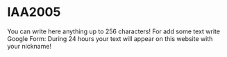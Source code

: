 # IAA2005
You can write here anything up to 256 characters!
For add some text write Google Form:
During 24 hours your text will appear on this website with your nickname!

